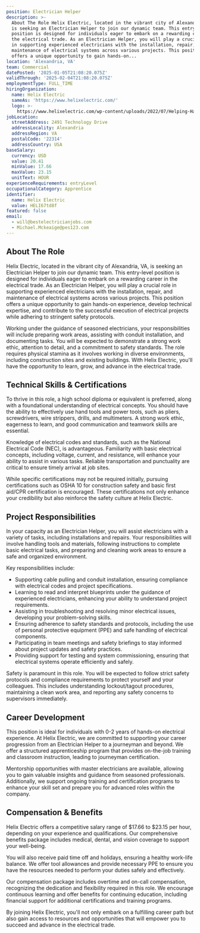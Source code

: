 ```yaml
---
position: Electrician Helper
description: >-
  About The Role Helix Electric, located in the vibrant city of Alexandria, VA,
  is seeking an Electrician Helper to join our dynamic team. This entry-level
  position is designed for individuals eager to embark on a rewarding career in
  the electrical trade. As an Electrician Helper, you will play a crucial role
  in supporting experienced electricians with the installation, repair, and
  maintenance of electrical systems across various projects. This position
  offers a unique opportunity to gain hands-on...
location: 'Alexandria, VA'
team: Commercial
datePosted: '2025-01-05T21:08:20.075Z'
validThrough: '2025-02-04T21:08:20.075Z'
employmentType: FULL_TIME
hiringOrganization:
  name: Helix Electric
  sameAs: 'https://www.helixelectric.com/'
  logo: >-
    https://www.helixelectric.com/wp-content/uploads/2022/07/Helping-Hands-Logo_Blue-e1656694113799.jpg
jobLocation:
  streetAddress: 2491 Technology Drive
  addressLocality: Alexandria
  addressRegion: VA
  postalCode: '22314'
  addressCountry: USA
baseSalary:
  currency: USD
  value: 20.41
  minValue: 17.66
  maxValue: 23.15
  unitText: HOUR
experienceRequirements: entryLevel
occupationalCategory: Apprentice
identifier:
  name: Helix Electric
  value: HELI67td8f
featured: false
email:
  - will@bestelectricianjobs.com
  - Michael.Mckeaige@pes123.com
---
```




## About The Role

Helix Electric, located in the vibrant city of Alexandria, VA, is seeking an Electrician Helper to join our dynamic team. This entry-level position is designed for individuals eager to embark on a rewarding career in the electrical trade. As an Electrician Helper, you will play a crucial role in supporting experienced electricians with the installation, repair, and maintenance of electrical systems across various projects. This position offers a unique opportunity to gain hands-on experience, develop technical expertise, and contribute to the successful execution of electrical projects while adhering to stringent safety protocols.

Working under the guidance of seasoned electricians, your responsibilities will include preparing work areas, assisting with conduit installation, and documenting tasks. You will be expected to demonstrate a strong work ethic, attention to detail, and a commitment to safety standards. The role requires physical stamina as it involves working in diverse environments, including construction sites and existing buildings. With Helix Electric, you'll have the opportunity to learn, grow, and advance in the electrical trade.

## Technical Skills & Certifications

To thrive in this role, a high school diploma or equivalent is preferred, along with a foundational understanding of electrical concepts. You should have the ability to effectively use hand tools and power tools, such as pliers, screwdrivers, wire strippers, drills, and multimeters. A strong work ethic, eagerness to learn, and good communication and teamwork skills are essential.

Knowledge of electrical codes and standards, such as the National Electrical Code (NEC), is advantageous. Familiarity with basic electrical concepts, including voltage, current, and resistance, will enhance your ability to assist in various tasks. Reliable transportation and punctuality are critical to ensure timely arrival at job sites.

While specific certifications may not be required initially, pursuing certifications such as OSHA 10 for construction safety and basic first aid/CPR certification is encouraged. These certifications not only enhance your credibility but also reinforce the safety culture at Helix Electric.

## Project Responsibilities

In your capacity as an Electrician Helper, you will assist electricians with a variety of tasks, including installations and repairs. Your responsibilities will involve handling tools and materials, following instructions to complete basic electrical tasks, and preparing and cleaning work areas to ensure a safe and organized environment.

Key responsibilities include:
- Supporting cable pulling and conduit installation, ensuring compliance with electrical codes and project specifications.
- Learning to read and interpret blueprints under the guidance of experienced electricians, enhancing your ability to understand project requirements.
- Assisting in troubleshooting and resolving minor electrical issues, developing your problem-solving skills.
- Ensuring adherence to safety standards and protocols, including the use of personal protective equipment (PPE) and safe handling of electrical components.
- Participating in team meetings and safety briefings to stay informed about project updates and safety practices.
- Providing support for testing and system commissioning, ensuring that electrical systems operate efficiently and safely.

Safety is paramount in this role. You will be expected to follow strict safety protocols and compliance requirements to protect yourself and your colleagues. This includes understanding lockout/tagout procedures, maintaining a clean work area, and reporting any safety concerns to supervisors immediately.

## Career Development

This position is ideal for individuals with 0-2 years of hands-on electrical experience. At Helix Electric, we are committed to supporting your career progression from an Electrician Helper to a journeyman and beyond. We offer a structured apprenticeship program that provides on-the-job training and classroom instruction, leading to journeyman certification.

Mentorship opportunities with master electricians are available, allowing you to gain valuable insights and guidance from seasoned professionals. Additionally, we support ongoing training and certification programs to enhance your skill set and prepare you for advanced roles within the company.

## Compensation & Benefits

Helix Electric offers a competitive salary range of $17.66 to $23.15 per hour, depending on your experience and qualifications. Our comprehensive benefits package includes medical, dental, and vision coverage to support your well-being. 

You will also receive paid time off and holidays, ensuring a healthy work-life balance. We offer tool allowances and provide necessary PPE to ensure you have the resources needed to perform your duties safely and effectively.

Our compensation package includes overtime and on-call compensation, recognizing the dedication and flexibility required in this role. We encourage continuous learning and offer benefits for continuing education, including financial support for additional certifications and training programs.

By joining Helix Electric, you'll not only embark on a fulfilling career path but also gain access to resources and opportunities that will empower you to succeed and advance in the electrical trade.